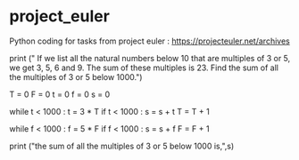 # project_euler
Python coding for tasks from project euler : https://projecteuler.net/archives

print (" If we list all the natural numbers below 10 that are multiples of 3 or 5, we get 3, 5, 6 and 9. The sum of these multiples is 23. Find the sum of all the multiples of 3 or 5 below 1000.")

T = 0
F = 0 
t = 0
f = 0
s = 0

while t < 1000 :
  t = 3 * T
  if t < 1000 :
    s = s + t
    T = T + 1
 
while f < 1000 :
  f = 5 * F
  if f < 1000 :
    s = s + f
    F = F + 1

print ("the sum of all the multiples of 3 or 5 below 1000 is,",s)
